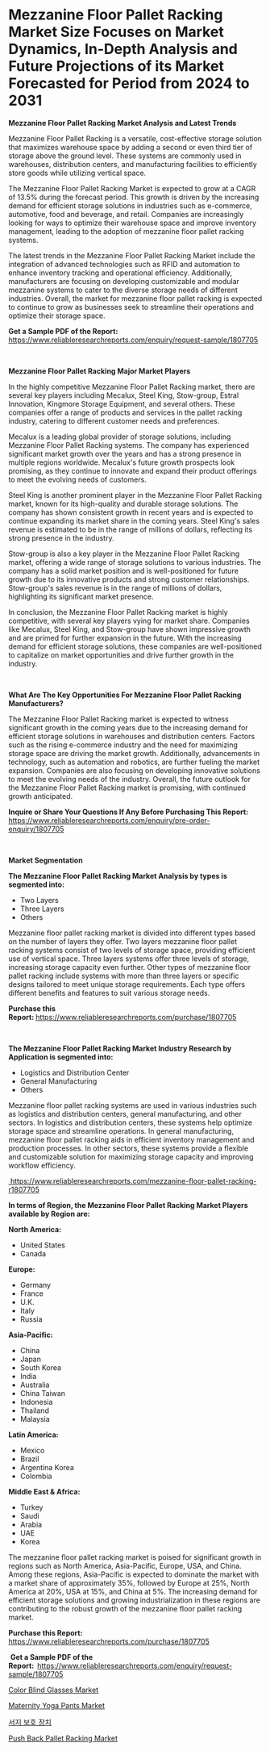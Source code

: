 <p><h1>Mezzanine Floor Pallet Racking Market Size Focuses on Market Dynamics, In-Depth Analysis and Future Projections of its Market Forecasted for Period from 2024 to 2031</h1></p><p><strong>Mezzanine Floor Pallet Racking Market Analysis and Latest Trends</strong></p>
<p><p>Mezzanine Floor Pallet Racking is a versatile, cost-effective storage solution that maximizes warehouse space by adding a second or even third tier of storage above the ground level. These systems are commonly used in warehouses, distribution centers, and manufacturing facilities to efficiently store goods while utilizing vertical space.</p><p>The Mezzanine Floor Pallet Racking Market is expected to grow at a CAGR of 13.5% during the forecast period. This growth is driven by the increasing demand for efficient storage solutions in industries such as e-commerce, automotive, food and beverage, and retail. Companies are increasingly looking for ways to optimize their warehouse space and improve inventory management, leading to the adoption of mezzanine floor pallet racking systems.</p><p>The latest trends in the Mezzanine Floor Pallet Racking Market include the integration of advanced technologies such as RFID and automation to enhance inventory tracking and operational efficiency. Additionally, manufacturers are focusing on developing customizable and modular mezzanine systems to cater to the diverse storage needs of different industries. Overall, the market for mezzanine floor pallet racking is expected to continue to grow as businesses seek to streamline their operations and optimize their storage space.</p></p>
<p><strong>Get a Sample PDF of the Report:&nbsp;</strong> <a href="https://www.reliableresearchreports.com/enquiry/request-sample/1807705">https://www.reliableresearchreports.com/enquiry/request-sample/1807705</a></p>
<p>&nbsp;</p>
<p><strong>Mezzanine Floor Pallet Racking Major Market Players</strong></p>
<p><p>In the highly competitive Mezzanine Floor Pallet Racking market, there are several key players including Mecalux, Steel King, Stow-group, Estral Innovation, Kingmore Storage Equipment, and several others. These companies offer a range of products and services in the pallet racking industry, catering to different customer needs and preferences.</p><p>Mecalux is a leading global provider of storage solutions, including Mezzanine Floor Pallet Racking systems. The company has experienced significant market growth over the years and has a strong presence in multiple regions worldwide. Mecalux's future growth prospects look promising, as they continue to innovate and expand their product offerings to meet the evolving needs of customers.</p><p>Steel King is another prominent player in the Mezzanine Floor Pallet Racking market, known for its high-quality and durable storage solutions. The company has shown consistent growth in recent years and is expected to continue expanding its market share in the coming years. Steel King's sales revenue is estimated to be in the range of millions of dollars, reflecting its strong presence in the industry.</p><p>Stow-group is also a key player in the Mezzanine Floor Pallet Racking market, offering a wide range of storage solutions to various industries. The company has a solid market position and is well-positioned for future growth due to its innovative products and strong customer relationships. Stow-group's sales revenue is in the range of millions of dollars, highlighting its significant market presence.</p><p>In conclusion, the Mezzanine Floor Pallet Racking market is highly competitive, with several key players vying for market share. Companies like Mecalux, Steel King, and Stow-group have shown impressive growth and are primed for further expansion in the future. With the increasing demand for efficient storage solutions, these companies are well-positioned to capitalize on market opportunities and drive further growth in the industry.</p></p>
<p>&nbsp;</p>
<p><strong>What Are The Key Opportunities For Mezzanine Floor Pallet Racking Manufacturers?</strong></p>
<p><p>The Mezzanine Floor Pallet Racking market is expected to witness significant growth in the coming years due to the increasing demand for efficient storage solutions in warehouses and distribution centers. Factors such as the rising e-commerce industry and the need for maximizing storage space are driving the market growth. Additionally, advancements in technology, such as automation and robotics, are further fueling the market expansion. Companies are also focusing on developing innovative solutions to meet the evolving needs of the industry. Overall, the future outlook for the Mezzanine Floor Pallet Racking market is promising, with continued growth anticipated.</p></p>
<p><strong>Inquire or Share Your Questions If Any Before Purchasing This Report:</strong> <a href="https://www.reliableresearchreports.com/enquiry/pre-order-enquiry/1807705">https://www.reliableresearchreports.com/enquiry/pre-order-enquiry/1807705</a></p>
<p>&nbsp;</p>
<p><strong>Market Segmentation</strong></p>
<p><strong>The Mezzanine Floor Pallet Racking Market Analysis by types is segmented into:</strong></p>
<p><ul><li>Two Layers</li><li>Three Layers</li><li>Others</li></ul></p>
<p><p>Mezzanine floor pallet racking market is divided into different types based on the number of layers they offer. Two layers mezzanine floor pallet racking systems consist of two levels of storage space, providing efficient use of vertical space. Three layers systems offer three levels of storage, increasing storage capacity even further. Other types of mezzanine floor pallet racking include systems with more than three layers or specific designs tailored to meet unique storage requirements. Each type offers different benefits and features to suit various storage needs.</p></p>
<p><strong>Purchase this Report:&nbsp;</strong><a href="https://www.reliableresearchreports.com/purchase/1807705">https://www.reliableresearchreports.com/purchase/1807705</a></p>
<p>&nbsp;</p>
<p><strong>The Mezzanine Floor Pallet Racking Market Industry Research by Application is segmented into:</strong></p>
<p><ul><li>Logistics and Distribution Center</li><li>General Manufacturing</li><li>Others</li></ul></p>
<p><p>Mezzanine floor pallet racking systems are used in various industries such as logistics and distribution centers, general manufacturing, and other sectors. In logistics and distribution centers, these systems help optimize storage space and streamline operations. In general manufacturing, mezzanine floor pallet racking aids in efficient inventory management and production processes. In other sectors, these systems provide a flexible and customizable solution for maximizing storage capacity and improving workflow efficiency.</p></p>
<p><a href="https://www.reliableresearchreports.com/mezzanine-floor-pallet-racking-r1807705">&nbsp;https://www.reliableresearchreports.com/mezzanine-floor-pallet-racking-r1807705</a></p>
<p><strong>In terms of Region, the Mezzanine Floor Pallet Racking Market Players available by Region are:</strong></p>
<p>
    <p> <strong> North America: </strong>
        <ul>
            <li>United States</li>
            <li>Canada</li>
        </ul>
        </p> 
    <p> <strong> Europe: </strong>
        <ul>
            <li>Germany</li>
            <li>France</li>
            <li>U.K.</li>
            <li>Italy</li>
            <li>Russia</li>
        </ul>
        </p> 
    <p> <strong> Asia-Pacific: </strong>
        <ul>
            <li>China</li>
            <li>Japan</li>
            <li>South Korea</li>
            <li>India</li>
            <li>Australia</li>
            <li>China Taiwan</li>
            <li>Indonesia</li>
            <li>Thailand</li>
            <li>Malaysia</li>
        </ul>
        </p> 
    <p> <strong> Latin America: </strong>
        <ul>
            <li>Mexico</li>
            <li>Brazil</li>
            <li>Argentina Korea</li>
            <li>Colombia</li>
        </ul>
        </p> 
    <p> <strong> Middle East & Africa: </strong>
        <ul>
            <li>Turkey</li>
            <li>Saudi</li>
            <li>Arabia</li>
            <li>UAE</li>
            <li>Korea</li>
        </ul>
    </p>
    </p>
<p><p>The mezzanine floor pallet racking market is poised for significant growth in regions such as North America, Asia-Pacific, Europe, USA, and China. Among these regions, Asia-Pacific is expected to dominate the market with a market share of approximately 35%, followed by Europe at 25%, North America at 20%, USA at 15%, and China at 5%. The increasing demand for efficient storage solutions and growing industrialization in these regions are contributing to the robust growth of the mezzanine floor pallet racking market.</p></p>
<p><strong>Purchase this Report: </strong><a href="https://www.reliableresearchreports.com/purchase/1807705">https://www.reliableresearchreports.com/purchase/1807705</a></p>
<p>&nbsp;<strong>Get a Sample PDF of the Report:&nbsp;&nbsp;</strong><a href="https://www.reliableresearchreports.com/enquiry/request-sample/1807705">https://www.reliableresearchreports.com/enquiry/request-sample/1807705</a></p>
<p><strong></strong></p>
<p><p><a href="https://www.linkedin.com/pulse/color-blind-glasses-market-share-evolution-growth-trends-yvhtf?trackingId=pgQumByjVLqTBd1yLMFI7g%3D%3D">Color Blind Glasses Market</a></p><p><a href="https://www.linkedin.com/pulse/decoding-maternity-yoga-pants-market-metrics-share-trends-growth-thmgf?trackingId=wUgiRAf2kLnrpBODv9tjcA%3D%3D">Maternity Yoga Pants Market</a></p><p><a href="https://github.com/vdhdwjyp90142/Market-Research-Report-List-1/blob/main/985696841182.md">서지 보호 장치</a></p><p><a href="https://github.com/lbird53714/Market-Research-Report-List-4/blob/main/push-back-pallet-racking-market.md">Push Back Pallet Racking Market</a></p></p>